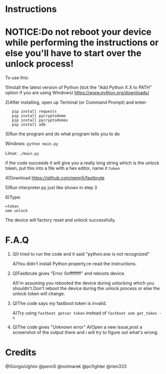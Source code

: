 # Instructions

# NOTICE:Do not reboot your device while performing the instructions or else you'll have to start over the unlock process!

To use this:

1)Install the latest version of Python (tick the "Add Python X.X to PATH" option if you are using Windows)
https://www.python.org/downloads/

2)After installing, open up Terminal (or Command Prompt) and enter:

```
   pip install requests
   pip install pycryptodome
   pip install pycryptodomex
   pip install adb
   ```
3)Run the program and do what program tells you to do

Windows:
  ```python main.py ```
  
Linux:
   ```./main.py ```

if the code succeeds it will give you a really long string which is the unlock token, put this into a file with a hex editor, name it `token`

4)Download https://github.com/penn5/fastbrute

5)Run interpreter.py just like shown in step 3

6)Type:
```
=token
oem unlock
```
The device will factory reset and unlock successfully.

# F.A.Q


1.
   Q)I tried to run the code and it said "python.exe is not recognized"

   A)You didn't install Python properly,re-read the instructions.
   
2.
   Q)Fastbrute gives "Error 0xffffffff" and reboots device.

   A)I'm assuming you rebooted the device during unlocking which you shouldn't.Don't reboot the device during the unlock process or else the unlock token will change.
   
3.
   Q)The code says my fastboot token is invalid.

   A)Try using `fastboot getvar token` instead of `fastboot oem get_token -s`
   
4)
   Q)The code gives "Unknown error"
   A)Open a new issue,post a screenshot of the output there and i will try to figure out what's wrong.
   
# Credits

@GiorgioUghini
@penn5
@notmarek
@pcfighter
@rien333
